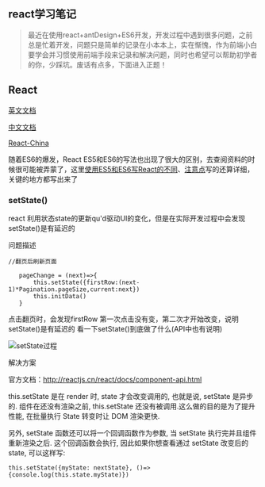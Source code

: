 ## react学习笔记
> 最近在使用react+antDesign+ES6开发，开发过程中遇到很多问题，之前总是忙着开发，问题只是简单的记录在小本本上，实在惭愧，作为前端小白要学会并习惯使用前端手段来记录和解决问题，同时也希望可以帮助初学者的你，少踩坑。废话有点多，下面进入正题！

## React
[英文文档](https://facebook.github.io/react/docs/installation.html)

[中文文档](http://www.css88.com/react/tips/communicate-between-components.html)

[React-China](http://react-china.org/)

随着ES6的爆发，React ES5和ES6的写法也出现了很大的区别，去查阅资料的时候很可能被弄蒙了，这里[使用ES5和ES6写React的不同](http://www.peachis.me/react-createclass-versus-extends-react-component/)、[注意点](http://bbs.reactnative.cn/topic/15/react-react-native-%E7%9A%84es5-es6%E5%86%99%E6%B3%95%E5%AF%B9%E7%85%A7%E8%A1%A8/3)写的还算详细，关键的地方都写出来了

### setState()
 react 利用状态state的更新qu'd驱动UI的变化，但是在实际开发过程中会发现setState()是有延迟的

 问题描述

 ```
 //翻页后刷新页面

    pageChange = (next)=>{
        this.setState({firstRow:(next-1)*Pagination.pageSize,current:next})
        this.initData()
    }

 ```
点击翻页时，会发现firstRow 第一次点击没有变，第二次才开始改变，说明setState()是有延迟的
看一下setState()到底做了什么(API中也有说明)

![setState过程](https://pic1.zhimg.com/4fd1a155faedff00910dfabe5de143fc_r.png)

 解决方案

 官方文档：http://reactjs.cn/react/docs/component-api.html

 this.setState 是在 render 时, state 才会改变调用的, 也就是说, setState 是异步的. 组件在还没有渲染之前, this.setState 还没有被调用.这么做的目的是为了提升性能, 在批量执行 State 转变时让 DOM 渲染更快.

另外, setState 函数还可以将一个回调函数作为参数, 当 setState 执行完并且组件重新渲染之后. 这个回调函数会执行, 因此如果你想查看通过 setState 改变后的 state, 可以这样写:


 ```
this.setState({myState: nextState}, ()=>{console.log(this.state.myState)})
 ```
